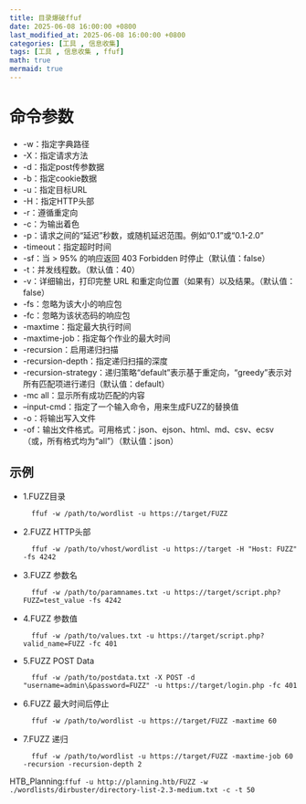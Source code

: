 ```yaml
---
title: 目录爆破ffuf
date: 2025-06-08 16:00:00 +0800
last_modified_at: 2025-06-08 16:00:00 +0800
categories: [工具 , 信息收集]
tags: [工具 , 信息收集 , ffuf]
math: true
mermaid: true
---
```


# 命令参数

* -w：指定字典路径
* -X：指定请求方法
* -d：指定post传参数据
* -b：指定cookie数据
* -u：指定目标URL
* -H：指定HTTP头部
* -r：遵循重定向
* -c：为输出着色
* -p：请求之间的“延迟”秒数，或随机延迟范围。例如“0.1”或“0.1-2.0”
* -timeout：指定超时时间
* -sf：当 > 95% 的响应返回 403 Forbidden 时停止（默认值：false）
* -t：并发线程数。（默认值：40）
* -v：详细输出，打印完整 URL 和重定向位置（如果有）以及结果。（默认值：false）
* -fs：忽略为该大小的响应包
* -fc：忽略为该状态码的响应包
* -maxtime：指定最大执行时间
* -maxtime-job：指定每个作业的最大时间
* -recursion：启用递归扫描
* -recursion-depth：指定递归扫描的深度
* -recursion-strategy：递归策略“default”表示基于重定向，“greedy”表示对所有匹配项进行递归（默认值：default）
* -mc all：显示所有成功匹配的内容
* –input-cmd：指定了一个输入命令，用来生成FUZZ的替换值
* -o：将输出写入文件
* -of：输出文件格式。可用格式：json、ejson、html、md、csv、ecsv（或，所有格式均为“all”）（默认值：json）

## 示例

* 1.FUZZ目录

        ffuf -w /path/to/wordlist -u https://target/FUZZ
* 2.FUZZ HTTP头部
        
        ffuf -w /path/to/vhost/wordlist -u https://target -H "Host: FUZZ" -fs 4242
* 3.FUZZ 参数名

        ffuf -w /path/to/paramnames.txt -u https://target/script.php?FUZZ=test_value -fs 4242
* 4.FUZZ 参数值

        ffuf -w /path/to/values.txt -u https://target/script.php?valid_name=FUZZ -fc 401
* 5.FUZZ POST Data

        ffuf -w /path/to/postdata.txt -X POST -d "username=admin\&password=FUZZ" -u https://target/login.php -fc 401
* 6.FUZZ 最大时间后停止

        ffuf -w /path/to/wordlist -u https://target/FUZZ -maxtime 60
* 7.FUZZ 递归

        ffuf -w /path/to/wordlist -u https://target/FUZZ -maxtime-job 60 -recursion -recursion-depth 2


HTB_Planning:`ffuf -u http://planning.htb/FUZZ -w ./wordlists/dirbuster/directory-list-2.3-medium.txt -c -t 50`